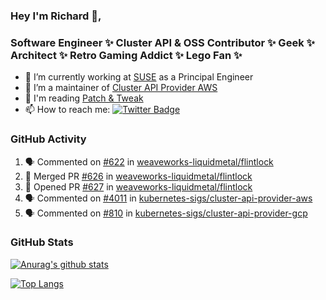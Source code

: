 ### Hey I'm Richard 👋, 

<h3 align="left">Software Engineer ✨ Cluster API & OSS Contributor ✨ Geek ✨ Architect ✨ Retro Gaming Addict ✨ Lego Fan ✨</h3>

- 🔭 I’m currently working at [SUSE](https://www.suse.com/) as a Principal Engineer
- 👯 I’m a maintainer of [Cluster API Provider AWS](https://github.com/kubernetes-sigs/cluster-api-provider-aws)
- 💬 I'm reading [Patch & Tweak](https://bjooks.com/products/patch-tweak-exploring-modular-synthesis)
- 📫 How to reach me: [![Twitter Badge](https://img.shields.io/badge/-@fruit_case-00acee?style=flat&logo=Twitter&logoColor=white)](https://twitter.com/intent/follow?screen_name=fruit_case "Follow on Twitter")

### GitHub Activity 

<!--START_SECTION:activity-->
1. 🗣 Commented on [#622](https://github.com/weaveworks-liquidmetal/flintlock/issues/622) in [weaveworks-liquidmetal/flintlock](https://github.com/weaveworks-liquidmetal/flintlock)
2. 🎉 Merged PR [#626](https://github.com/weaveworks-liquidmetal/flintlock/pull/626) in [weaveworks-liquidmetal/flintlock](https://github.com/weaveworks-liquidmetal/flintlock)
3. 💪 Opened PR [#627](https://github.com/weaveworks-liquidmetal/flintlock/pull/627) in [weaveworks-liquidmetal/flintlock](https://github.com/weaveworks-liquidmetal/flintlock)
4. 🗣 Commented on [#4011](https://github.com/kubernetes-sigs/cluster-api-provider-aws/issues/4011) in [kubernetes-sigs/cluster-api-provider-aws](https://github.com/kubernetes-sigs/cluster-api-provider-aws)
5. 🗣 Commented on [#810](https://github.com/kubernetes-sigs/cluster-api-provider-gcp/issues/810) in [kubernetes-sigs/cluster-api-provider-gcp](https://github.com/kubernetes-sigs/cluster-api-provider-gcp)
<!--END_SECTION:activity-->

### GitHub Stats

[![Anurag's github stats](https://github-readme-stats.vercel.app/api?username=richardcase&count_private=true&show_icons=true)](https://github.com/anuraghazra/github-readme-stats)

[![Top Langs](https://github-readme-stats.vercel.app/api/top-langs/?username=richardcase&hide=html&layout=compact)](https://github.com/anuraghazra/github-readme-stats)
